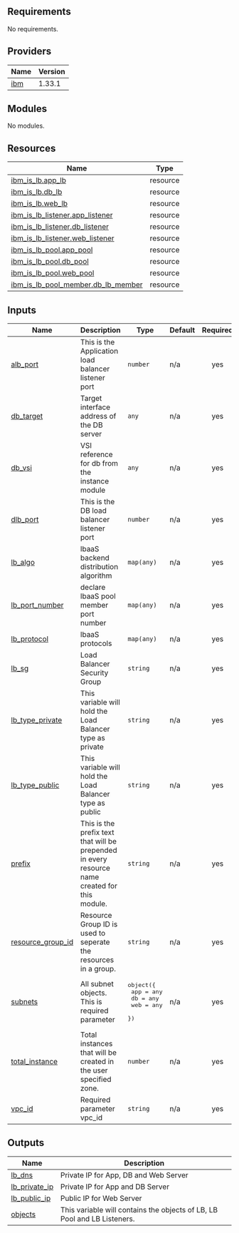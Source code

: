 ## Requirements

No requirements.

## Providers

| Name | Version |
|------|---------|
| <a name="provider_ibm"></a> [ibm](#provider\_ibm) | 1.33.1 |

## Modules

No modules.

## Resources

| Name | Type |
|------|------|
| [ibm_is_lb.app_lb](https://registry.terraform.io/providers/IBM-Cloud/ibm/latest/docs/resources/is_lb) | resource |
| [ibm_is_lb.db_lb](https://registry.terraform.io/providers/IBM-Cloud/ibm/latest/docs/resources/is_lb) | resource |
| [ibm_is_lb.web_lb](https://registry.terraform.io/providers/IBM-Cloud/ibm/latest/docs/resources/is_lb) | resource |
| [ibm_is_lb_listener.app_listener](https://registry.terraform.io/providers/IBM-Cloud/ibm/latest/docs/resources/is_lb_listener) | resource |
| [ibm_is_lb_listener.db_listener](https://registry.terraform.io/providers/IBM-Cloud/ibm/latest/docs/resources/is_lb_listener) | resource |
| [ibm_is_lb_listener.web_listener](https://registry.terraform.io/providers/IBM-Cloud/ibm/latest/docs/resources/is_lb_listener) | resource |
| [ibm_is_lb_pool.app_pool](https://registry.terraform.io/providers/IBM-Cloud/ibm/latest/docs/resources/is_lb_pool) | resource |
| [ibm_is_lb_pool.db_pool](https://registry.terraform.io/providers/IBM-Cloud/ibm/latest/docs/resources/is_lb_pool) | resource |
| [ibm_is_lb_pool.web_pool](https://registry.terraform.io/providers/IBM-Cloud/ibm/latest/docs/resources/is_lb_pool) | resource |
| [ibm_is_lb_pool_member.db_lb_member](https://registry.terraform.io/providers/IBM-Cloud/ibm/latest/docs/resources/is_lb_pool_member) | resource |

## Inputs

| Name | Description | Type | Default | Required |
|------|-------------|------|---------|:--------:|
| <a name="input_alb_port"></a> [alb\_port](#input\_alb\_port) | This is the Application load balancer listener port | `number` | n/a | yes |
| <a name="input_db_target"></a> [db\_target](#input\_db\_target) | Target interface address of the DB server | `any` | n/a | yes |
| <a name="input_db_vsi"></a> [db\_vsi](#input\_db\_vsi) | VSI reference for db from the instance module | `any` | n/a | yes |
| <a name="input_dlb_port"></a> [dlb\_port](#input\_dlb\_port) | This is the DB load balancer listener port | `number` | n/a | yes |
| <a name="input_lb_algo"></a> [lb\_algo](#input\_lb\_algo) | lbaaS backend distribution algorithm | `map(any)` | n/a | yes |
| <a name="input_lb_port_number"></a> [lb\_port\_number](#input\_lb\_port\_number) | declare lbaaS pool member port number | `map(any)` | n/a | yes |
| <a name="input_lb_protocol"></a> [lb\_protocol](#input\_lb\_protocol) | lbaaS protocols | `map(any)` | n/a | yes |
| <a name="input_lb_sg"></a> [lb\_sg](#input\_lb\_sg) | Load Balancer Security Group | `string` | n/a | yes |
| <a name="input_lb_type_private"></a> [lb\_type\_private](#input\_lb\_type\_private) | This variable will hold the Load Balancer type as private | `string` | n/a | yes |
| <a name="input_lb_type_public"></a> [lb\_type\_public](#input\_lb\_type\_public) | This variable will hold the Load Balancer type as public | `string` | n/a | yes |
| <a name="input_prefix"></a> [prefix](#input\_prefix) | This is the prefix text that will be prepended in every resource name created for this module. | `string` | n/a | yes |
| <a name="input_resource_group_id"></a> [resource\_group\_id](#input\_resource\_group\_id) | Resource Group ID is used to seperate the resources in a group. | `string` | n/a | yes |
| <a name="input_subnets"></a> [subnets](#input\_subnets) | All subnet objects. This is required parameter | <pre>object({<br>    app = any<br>    db  = any<br>    web = any<br>  })</pre> | n/a | yes |
| <a name="input_total_instance"></a> [total\_instance](#input\_total\_instance) | Total instances that will be created in the user specified zone. | `number` | n/a | yes |
| <a name="input_vpc_id"></a> [vpc\_id](#input\_vpc\_id) | Required parameter vpc\_id | `string` | n/a | yes |

## Outputs

| Name | Description |
|------|-------------|
| <a name="output_lb_dns"></a> [lb\_dns](#output\_lb\_dns) | Private IP for App, DB and Web Server |
| <a name="output_lb_private_ip"></a> [lb\_private\_ip](#output\_lb\_private\_ip) | Private IP for App and DB Server |
| <a name="output_lb_public_ip"></a> [lb\_public\_ip](#output\_lb\_public\_ip) | Public IP for Web Server |
| <a name="output_objects"></a> [objects](#output\_objects) | This variable will contains the objects of LB, LB Pool and LB Listeners. |
